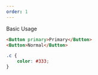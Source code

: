 ```yaml
---
order: 1
---
```


Basic Usage

```html
<Button primary>Primary</Button>
<Button>Normal</Button>
```

```css
.c {
	color: #333;
}
```
